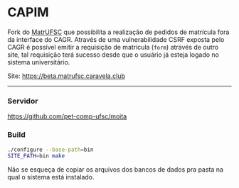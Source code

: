CAPIM
=====

Fork do [MatrUFSC](https://github.com/caravelahc/capim) que possibilita a realização de pedidos de matrícula fora da interface do CAGR. Através de uma vulnerabilidade CSRF exposta pelo CAGR é possível emitir a requisição de matrícula (`form`) através de outro site, tal requisição terá sucesso desde que o usuário já esteja logado no sistema universitário.

Site: https://beta.matrufsc.caravela.club

-----

### Servidor

https://github.com/pet-comp-ufsc/moita

### Build

```bash
./configure --base-path=bin
SITE_PATH=bin make
```

Não se esqueça de copiar os arquivos dos bancos de dados pra pasta na qual o sistema está instalado.
